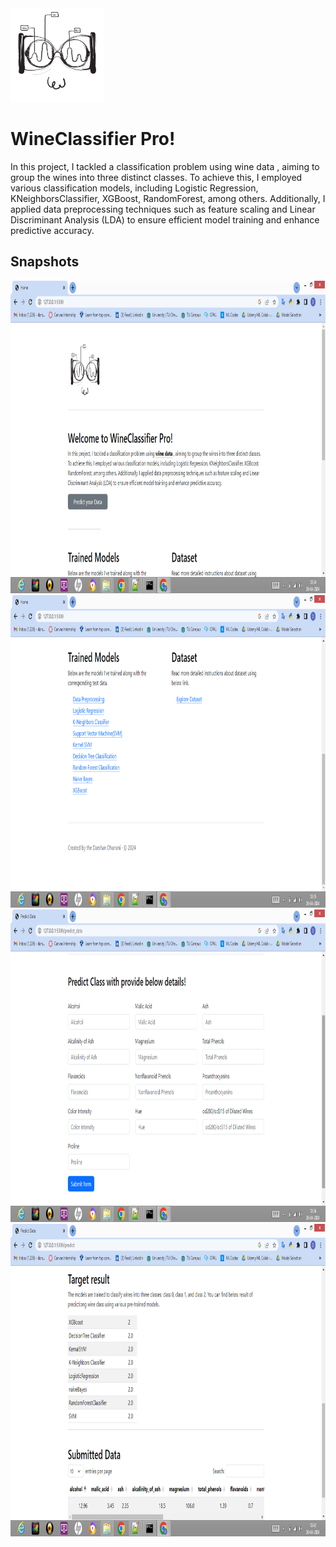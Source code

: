 
<img src="static/brand/logo.png" alt="logo" width="150" height="150"/>


# WineClassifier Pro!

In this project, I tackled a classification problem using wine data , aiming to group the wines into three distinct classes. To achieve this, I employed various classification models, including Logistic Regression, KNeighborsClassifier, XGBoost, RandomForest, among others. Additionally, I applied data preprocessing techniques such as feature scaling and Linear Discriminant Analysis (LDA) to ensure efficient model training and enhance predictive accuracy.


## Snapshots 

<img src="deployment screenshot/index page-1.png" alt="logo" width="800" height="500"/>
<img src="deployment screenshot/index page-2.png" alt="logo" width="800" height="500"/>
<img src="deployment screenshot/predict form.png" alt="logo" width="800" height="500"/>
<img src="deployment screenshot/result data.png" alt="logo" width="800" height="500"/>


